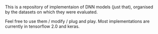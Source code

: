This is a repository of implementaion of DNN models (just that), organised by the datasets on which they were evaluated. 

Feel free to use them / modify / plug and play. Most implementations are currently in tensorflow 2.0 and keras.